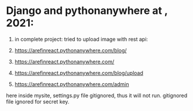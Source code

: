 

# Django and pythonanywhere at , 2021:

1. in complete project: tried to upload image with rest api:

2. https://arefinreact.pythonanywhere.com/blog/

3. https://arefinreact.pythonanywhere.com/

4. https://arefinreact.pythonanywhere.com/blog/upload

5. https://arefinreact.pythonanywhere.com/admin



here inside mysite, settings.py file gitignored, thus it will not run. gitignored file ignored for secret key.





